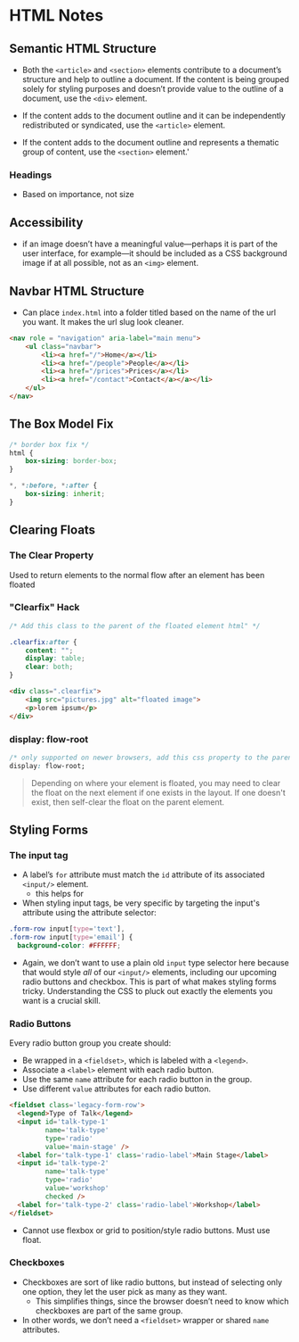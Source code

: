 # HTML Notes

## Semantic HTML Structure

- Both the `<article>` and `<section>` elements contribute to a document’s structure and help to outline a  document. If the content is being grouped solely for styling purposes  and doesn’t provide value to the outline of a document, use the `<div>` element.

- If the content adds to the document outline and it can be independently redistributed or syndicated, use the `<article>` element.

- If the content adds to the document outline and represents a thematic group of content, use the `<section>` element.'

### Headings

- Based on importance, not size

## Accessibility

-  if an image doesn’t have a meaningful value—perhaps it is part of the  user interface, for example—it should be included as a CSS background  image if at all possible, not as an `<img>` element.

## Navbar HTML Structure

- Can place `index.html` into a folder titled based on the name of the url you want. It makes the url slug look cleaner. 

```html
<nav role = "navigation" aria-label="main menu">
	<ul class="navbar">
        <li><a href="/">Home</a></li>
        <li><a href="/people">People</a></li>
        <li><a href="/prices">Prices</a></li>
        <li><a href="/contact">Contact</a></a></li>
    </ul>
</nav>
```

## The Box Model Fix

```css
/* border box fix */
html {
	box-sizing: border-box;
}

*, *:before, *:after {
    box-sizing: inherit;
}
```

## Clearing Floats

### The Clear Property

Used to return elements to the normal flow after an element has been floated

### "Clearfix" Hack

```css
/* Add this class to the parent of the floated element html" */

.clearfix:after {
	content: "";
	display: table;
	clear: both;
}
```

```html
<div class=".clearfix">
    <img src="pictures.jpg" alt="floated image">
    <p>lorem ipsum</p>
</div>
```

### display: flow-root

```css
/* only supported on newer browsers, add this css property to the parent of the floated element */
display: flow-root;
```

> Depending on where your element is floated, you may need to clear the float on the next element if one exists in the layout. If one doesn't exist, then self-clear the float on the parent element.

## Styling Forms

### The input tag

- A label’s `for` attribute must match the `id` attribute of its associated `<input/>` element.
  - this helps for 
- When styling input tags, be very specific by targeting the input's attribute using the attribute selector:

```css
.form-row input[type='text'],
.form-row input[type='email'] {
  background-color: #FFFFFF;
```

- Again, we don’t want to use a plain old `input` type selector here because that would style *all* of our `<input/>` elements, including our upcoming radio buttons and checkbox. This is part of what makes styling forms tricky. Understanding the CSS to pluck out exactly the elements you want is a crucial skill.

### Radio Buttons

Every radio button group you create should:

- Be wrapped in a `<fieldset>`, which is labeled with a    `<legend>`.
- Associate a `<label>` element with each radio button.
- Use the same `name` attribute for each radio button in the    group.
- Use different `value` attributes for each radio button.

```html
<fieldset class='legacy-form-row'>
  <legend>Type of Talk</legend>
  <input id='talk-type-1'
         name='talk-type'
         type='radio'
         value='main-stage' />
  <label for='talk-type-1' class='radio-label'>Main Stage</label>
  <input id='talk-type-2'
         name='talk-type'
         type='radio'
         value='workshop'
         checked />
  <label for='talk-type-2' class='radio-label'>Workshop</label>
</fieldset>
```

- Cannot use flexbox or grid to position/style radio buttons. Must use float.

### Checkboxes

- Checkboxes are sort of like radio buttons, but instead of selecting only one option, they let the user pick as many as they want. 
  - This simplifies things, since the browser doesn’t need to know which checkboxes are part of the same group. 
- In other words, we don’t need a `<fieldset>` wrapper or shared `name` attributes.
